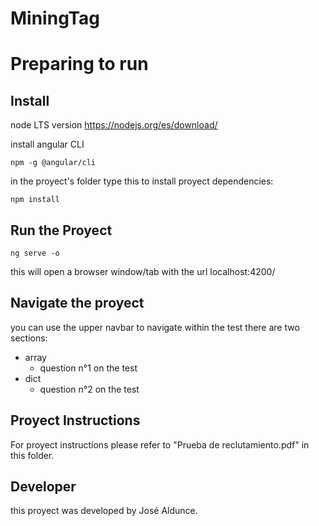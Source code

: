# MiningTag
# Preparing to run
## Install
node LTS version https://nodejs.org/es/download/

install angular CLI 
```
npm -g @angular/cli
```

in the proyect's folder type this to install proyect dependencies:

```
npm install
```

## Run the Proyect
```
ng serve -o
```
this will open a browser window/tab with the url localhost:4200/

## Navigate the proyect
you can use the upper navbar to navigate within the test
there are two sections:
- array
  - question n°1 on the test
- dict
  - question n°2 on the test

## Proyect Instructions
For proyect instructions please refer to "Prueba de reclutamiento.pdf" in this folder.

## Developer
this proyect was developed by José Aldunce.



